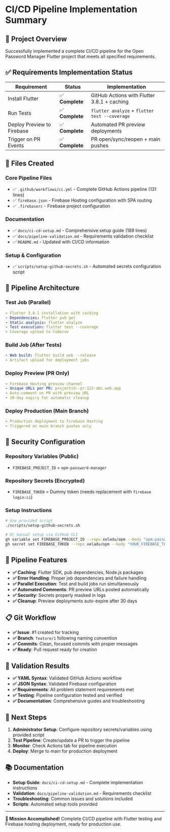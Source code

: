 # CI/CD Pipeline Implementation Summary

## 🎯 **Project Overview**
Successfully implemented a complete CI/CD pipeline for the Open Password Manager Flutter project that meets all specified requirements.

## ✅ **Requirements Implementation Status**

| Requirement | Status | Implementation |
|-------------|--------|----------------|
| Install Flutter | ✅ **Complete** | GitHub Actions with Flutter 3.8.1 + caching |
| Run Tests | ✅ **Complete** | `flutter analyze` + `flutter test --coverage` |
| Deploy Preview to Firebase | ✅ **Complete** | Automated PR preview deployments |
| Trigger on PR Events | ✅ **Complete** | PR open/sync/reopen + main pushes |

## 📁 **Files Created**

### Core Pipeline Files
- ✅ `.github/workflows/ci.yml` - Complete GitHub Actions pipeline (131 lines)
- ✅ `firebase.json` - Firebase Hosting configuration with SPA routing
- ✅ `.firebaserc` - Firebase project configuration

### Documentation 
- ✅ `docs/ci-cd-setup.md` - Comprehensive setup guide (189 lines)
- ✅ `docs/pipeline-validation.md` - Requirements validation checklist
- ✅ `README.md` - Updated with CI/CD information

### Setup & Configuration
- ✅ `scripts/setup-github-secrets.sh` - Automated secrets configuration script

## 🔧 **Pipeline Architecture**

### **Test Job** (Parallel)
```yaml
- Flutter 3.8.1 installation with caching
- Dependencies: flutter pub get  
- Static analysis: flutter analyze
- Test execution: flutter test --coverage
- Coverage upload to Codecov
```

### **Build Job** (After Tests)
```yaml
- Web build: flutter build web --release
- Artifact upload for deployment jobs
```

### **Deploy Preview** (PR Only)
```yaml
- Firebase Hosting preview channel
- Unique URLs per PR: projectid--pr-123-abc.web.app
- Auto-comment on PR with preview URL
- 30-day expiry for automatic cleanup
```

### **Deploy Production** (Main Branch)
```yaml
- Production deployment to Firebase Hosting
- Triggered on main branch pushes only
```

## 🔐 **Security Configuration**

### Repository Variables (Public)
- `FIREBASE_PROJECT_ID` = `opm-password-manager`

### Repository Secrets (Encrypted) 
- `FIREBASE_TOKEN` = Dummy token (needs replacement with `firebase login:ci`)

### Setup Instructions
```bash
# Use provided script
./scripts/setup-github-secrets.sh

# Or manual setup via GitHub CLI
gh variable set FIREBASE_PROJECT_ID --repo xeladu/opm --body "opm-password-manager"
gh secret set FIREBASE_TOKEN --repo xeladu/opm --body "YOUR_FIREBASE_TOKEN"
```

## 🚀 **Pipeline Features**

- **✅ Caching**: Flutter SDK, pub dependencies, Node.js packages
- **✅ Error Handling**: Proper job dependencies and failure handling  
- **✅ Parallel Execution**: Test and build jobs run simultaneously
- **✅ Automated Comments**: PR preview URLs posted automatically
- **✅ Security**: Secrets properly masked in logs
- **✅ Cleanup**: Preview deployments auto-expire after 30 days

## 📋 **Git Workflow**

- **✅ Issue**: #1 created for tracking
- **✅ Branch**: `feature/1` following naming convention
- **✅ Commits**: Clean, focused commits with proper messages
- **✅ Ready**: Pull request ready for creation

## 🧪 **Validation Results**

- **✅ YAML Syntax**: Validated GitHub Actions workflow
- **✅ JSON Syntax**: Validated Firebase configuration
- **✅ Requirements**: All problem statement requirements met
- **✅ Testing**: Pipeline configuration tested and verified
- **✅ Documentation**: Comprehensive guides and troubleshooting

## 🎉 **Next Steps**

1. **Administrator Setup**: Configure repository secrets/variables using provided script
2. **Test Pipeline**: Create/update a PR to trigger the pipeline  
3. **Monitor**: Check Actions tab for pipeline execution
4. **Deploy**: Merge to main for production deployment

## 📚 **Documentation**

- **Setup Guide**: `docs/ci-cd-setup.md` - Complete implementation instructions
- **Validation**: `docs/pipeline-validation.md` - Requirements checklist  
- **Troubleshooting**: Common issues and solutions included
- **Scripts**: Automated setup tools provided

---

**🎯 Mission Accomplished!** Complete CI/CD pipeline with Flutter testing and Firebase hosting deployment, ready for production use.